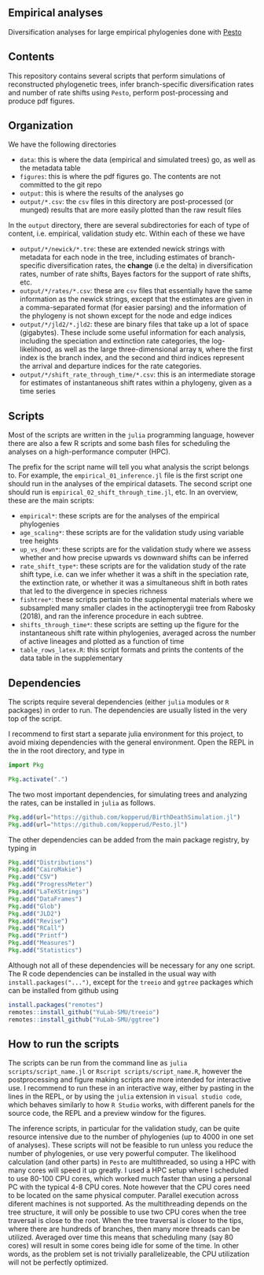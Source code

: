 ## Empirical analyses

Diversification analyses for large empirical phylogenies done with [Pesto](https://github.com/kopperud/Pesto.jl)

## Contents

This repository contains several scripts that perform simulations of reconstructed phylogenetic trees, infer branch-specific diversification rates and number of rate shifts using `Pesto`, perform post-processing and produce pdf figures.

## Organization 

We have the following directories

* `data`: this is where the data (empirical and simulated trees) go, as well as the metadata table
* `figures`: this is where the pdf figures go. The contents are not committed to the git repo
* `output`: this is where the results of the analyses go
* `output/*.csv`: the `csv` files in this directory are post-processed (or munged) results that are more easily plotted than the raw result files

In the `output` directory, there are several subdirectories for each of type of content, i.e. empirical, validation study etc. Within each of these we have
* `output/*/newick/*.tre`: these are extended newick strings with metadata for each node in the tree, including estimates of branch-specific diversification rates, the **change** (i.e the delta) in diversification rates, number of rate shifts, Bayes factors for the support of rate shifts, etc.
* `output/*/rates/*.csv`: these are `csv` files that essentially have the same information as the newick strings, except that the estimates are given in a comma-separated format (for easier parsing) and the information of the phylogeny is not shown except for the node and edge indices
* `output/*/jld2/*.jld2`: these are binary files that take up a lot of space (gigabytes). These include some useful information for each analysis, including the speciation and extinction rate categories, the log-likelihood, as well as the large three-dimensional array `N`, where the first index is the branch index, and the second and third indices represent the arrival and departure indices for the rate categories.
* `output/*/shift_rate_through_time/*.csv`: this is an intermediate storage for estimates of instantaneous shift rates within a phylogeny, given as a time series 

## Scripts

Most of the scripts are written in the `julia` programming language, however there are also a few R scripts and some bash files for scheduling the analyses on a high-performance computer (HPC).

The prefix for the script name will tell you what analysis the script belongs to. For example, the `empirical_01_inference.jl` file is the first script one should run in the analyses of the empirical datasets. The second script one should run is `empirical_02_shift_through_time.jl`, etc. In an overview, these are the main scripts:

* `empirical*`: these scripts are for the analyses of the empirical phylogenies
* `age_scaling*`: these scripts are for the validation study using variable tree heights
* `up_vs_down*`: these scripts are for the validation study where we assess whether and how precise upwards vs downward shifts can be inferred
* `rate_shift_type*`: these scripts are for the validation study of the rate shift type, i.e. can we infer whether it was a shift in the speciation rate, the extinction rate, or whether it was a simultaneous shift in both rates that led to the divergence in species richness
* `fishtree*`: these scripts pertain to the supplemental materials where we subsampled many smaller clades in the actinopterygii tree from Rabosky (2018), and ran the inference procedure in each subtree.
* `shifts_through_time*`: these scripts are setting up the figure for the instantaneous shift rate within phylogenies, averaged across the number of active lineages and plotted as a function of time
* `table_rows_latex.R`: this script formats and prints the contents of the data table in the supplementary 

## Dependencies

The scripts require several dependencies (either `julia` modules or `R` packages) in order to run. The dependencies are usually listed in the very top of the script. 

I recommend to first start a separate julia environment for this project, to avoid mixing dependencies with the general environment. Open the REPL in the in the root directory, and type in

```julia
import Pkg

Pkg.activate(".")
```

The two most important dependencies, for simulating trees and analyzing the rates, can be installed in `julia` as follows.

```julia
Pkg.add(url="https://github.com/kopperud/BirthDeathSimulation.jl")
Pkg.add(url="https://github.com/kopperud/Pesto.jl")
```

The other dependencies can be added from the main package registry, by typing in 
```julia
Pkg.add("Distributions")
Pkg.add("CairoMakie")
Pkg.add("CSV")
Pkg.add("ProgressMeter")
Pkg.add("LaTeXStrings")
Pkg.add("DataFrames")
Pkg.add("Glob")
Pkg.add("JLD2")
Pkg.add("Revise")
Pkg.add("RCall")
Pkg.add("Printf")
Pkg.add("Measures")
Pkg.add("Statistics")
```

Although not all of these dependencies will be necessary for any one script. The R code dependencies can be installed in the usual way with `install.packages("...")`, except for the `treeio` and `ggtree` packages which can be installed from github using 

```R
install.packages("remotes")
remotes::install_github("YuLab-SMU/treeio")
remotes::install_github("YuLab-SMU/ggtree")
```

## How to run the scripts

The scripts can be run from the command line as `julia scripts/script_name.jl` or `Rscript scripts/script_name.R`, however the postprocessing and figure making scripts are more intended for interactive use. I recommend to run these in an interactive way, either by pasting in the lines in the REPL, or by using the `julia` extension in `visual studio code`, which behaves similarly to how `R Studio` works, with different panels for the source code, the REPL and a preview window for the figures.

The inference scripts, in particular for the validation study, can be quite resource intensive due to the number of phylogenies (up to 4000 in one set of analyses). These scripts will not be feasible to run unless you reduce the number of phylogenies, or use very powerful computer. The likelihood calculation (and other parts) in `Pesto` are multithreaded, so using a HPC with many cores will speed it up greatly. I used a HPC setup where I scheduled to use 80-100 CPU cores, which worked much faster than using a personal PC with the typical 4-8 CPU cores. Note however that the CPU cores need to be located on the same physical computer. Parallel execution across diferent machines is not supported. As the multithreading depends on the tree structure, it will only be possible to use two CPU cores when the tree traversal is close to the root. When the tree traversal is closer to the tips, where there are hundreds of branches, then many more threads can be utilized. Averaged over time this means that scheduling many (say 80 cores) will result in some cores being idle for some of the time. In other words, as the problem set is not trivially parallelizeable, the CPU utilization will not be perfectly optimized.


